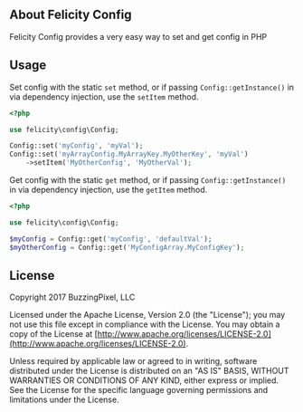 ## About Felicity Config

Felicity Config provides a very easy way to set and get config in PHP

## Usage

Set config with the static `set` method, or if passing `Config::getInstance()` in via dependency injection, use the `setItem` method.

```php
<?php

use felicity\config\Config;

Config::set('myConfig', 'myVal');
Config::set('myArrayConfig.MyArrayKey.MyOtherKey', 'myVal')
    ->setItem('MyOtherConfig', 'MyOtherVal');
```

Get config with the static `get` method, or if passing `Config::getInstance()` in via dependency injection, use the `getItem` method.

```php
<?php

use felicity\config\Config;

$myConfig = Config::get('myConfig', 'defaultVal');
$myOtherConfig = Config::get('MyConfigArray.MyConfigKey');
```

## License

Copyright 2017 BuzzingPixel, LLC

Licensed under the Apache License, Version 2.0 (the "License");
you may not use this file except in compliance with the License.
You may obtain a copy of the License at [http://www.apache.org/licenses/LICENSE-2.0](http://www.apache.org/licenses/LICENSE-2.0).

Unless required by applicable law or agreed to in writing, software
distributed under the License is distributed on an "AS IS" BASIS,
WITHOUT WARRANTIES OR CONDITIONS OF ANY KIND, either express or implied.
See the License for the specific language governing permissions and
limitations under the License.
